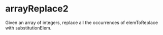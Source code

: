 # arrayReplace2
Given an array of integers, replace all the occurrences of elemToReplace with substitutionElem.
